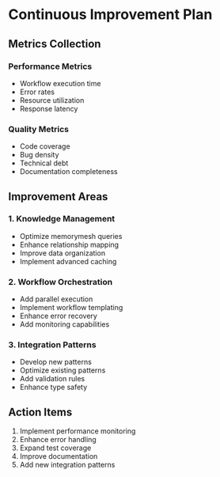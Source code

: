 # Continuous Improvement Plan

## Metrics Collection

### Performance Metrics
- Workflow execution time
- Error rates
- Resource utilization
- Response latency

### Quality Metrics
- Code coverage
- Bug density
- Technical debt
- Documentation completeness

## Improvement Areas

### 1. Knowledge Management
- Optimize memorymesh queries
- Enhance relationship mapping
- Improve data organization
- Implement advanced caching

### 2. Workflow Orchestration
- Add parallel execution
- Implement workflow templating
- Enhance error recovery
- Add monitoring capabilities

### 3. Integration Patterns
- Develop new patterns
- Optimize existing patterns
- Add validation rules
- Enhance type safety

## Action Items

1. Implement performance monitoring
2. Enhance error handling
3. Expand test coverage
4. Improve documentation
5. Add new integration patterns